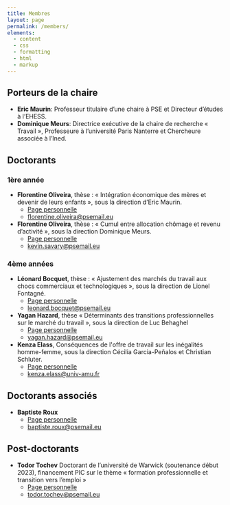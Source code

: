 ```yaml
---
title: Membres
layout: page
permalink: /members/
elements:
  - content
  - css
  - formatting
  - html
  - markup  
---
```


## Porteurs de la chaire

- **Eric Maurin**: Professeur titulaire d’une chaire à PSE et Directeur d’études à l’EHESS.
- **Dominique Meurs**:  Directrice exécutive de la chaire de recherche « Travail », Professeure à l’université Paris Nanterre et Chercheure associée à l’Ined.

## Doctorants

### 1ère année 

- **Florentine Oliveira**, thèse : « Intégration économique des mères et devenir de leurs enfants », sous la direction d’Eric Maurin.
	* [Page personnelle](https://www.parisschoolofeconomics.eu/fr/oliveira-florentine/)
	* [florentine.oliveira@psemail.eu](florentine.oliveira@psemail.eu)
- **Florentine Oliveira**,  thèse : « Cumul entre allocation chômage et revenu d’activité », sous la direction Dominique Meurs.
	* [Page personnelle](https://www.parisschoolofeconomics.eu/fr/savary-kevin/)
	* [kevin.savary@psemail.eu](kevin.savary@psemail.eu)
	
### 4ème années	

- **Léonard Bocquet**, thèse : « Ajustement des marchés du travail aux chocs commerciaux et technologiques », sous la direction de Lionel Fontagné.
	* [Page personnelle](https://www.parisschoolofeconomics.eu/fr/bocquet-leonard/)
	* [leonard.bocquet@psemail.eu](leonard.bocquet@psemail.eu)
- **Yagan Hazard**, thèse « Déterminants des transitions professionnelles sur le marché du travail », sous la direction de Luc Behaghel
	* [Page personnelle](https://www.parisschoolofeconomics.eu/fr/hazard-yagan/)
	* [yagan.hazard@psemail.eu](yagan.hazard@psemail.eu)
- **Kenza Elass**, Conséquences de l'offre de travail sur les inégalités homme-femme, sous la direction Cécilia Garcia-Peñalos et Christian Schluter.
	* [Page personnelle](https://elasskenza.github.io/website/)
	* [kenza.elass@univ-amu.fr](kenza.elass@univ-amu.fr)
	
## Doctorants associés	

- **Baptiste Roux**
	* [Page personnelle](https://www.parisschoolofeconomics.eu/fr/roux-baptiste/)
	* [baptiste.roux@psemail.eu](baptiste.roux@psemail.eu)

## Post-doctorants
	
- **Todor Tochev** Doctorant de l’université de Warwick (soutenance début 2023), financement PIC sur le thème « formation professionnelle et transition vers l’emploi »
	* [Page personnelle](https://www.parisschoolofeconomics.eu/fr/tochev-todor/)
	* [todor.tochev@psemail.eu](todor.tochev@psemail.eu)